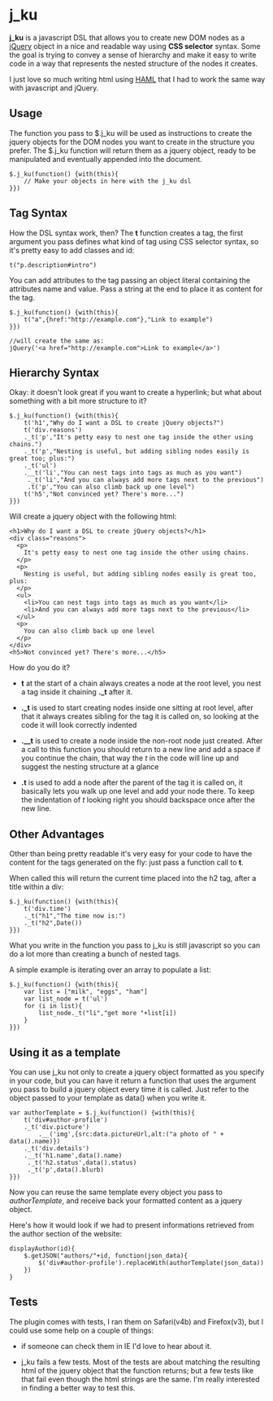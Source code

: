 j_ku
====
**j_ku** is a javascript DSL that allows you to create new DOM nodes as a [jQuery](http://jquery.com) object in a nice and readable way using **CSS selector** syntax.
Some the goal is trying to convey a sense of hierarchy and make it easy to write code in a way that represents the nested structure of the nodes it creates.

I just love so much writing html using [HAML](http://haml.hamptoncatlin.com/) that I had to work the same way with javascript and jQuery. 

Usage
-----
The function you pass to $.j_ku will be used as instructions to create the jquery objects for the DOM nodes you want to create in the structure you prefer. The $.j_ku function will return them as a jquery object, ready to be manipulated and eventually appended into the document.

	$.j_ku(function() {with(this){
		// Make your objects in here with the j_ku dsl
	}})

Tag Syntax
----------
How the DSL syntax work, then?
The **t** function creates a tag, the first argument you pass defines what kind of tag using CSS selector syntax, so it's pretty easy to add classes and id:

	t("p.description#intro")

You can add attributes to the tag passing an object literal containing the attributes name and value.
Pass a string at the end to place it as content for the tag.

	$.j_ku(function() {with(this){
		t("a",{href:"http://example.com"},"Link to example")
	}})
	
	//will create the same as: 
	jQuery('<a href="http://example.com">Link to example</a>')

Hierarchy Syntax
----------------
Okay: it doesn't look great if you want to create a hyperlink; but what about something with a bit more structure to it?

	$.j_ku(function() {with(this){
		t('h1',"Why do I want a DSL to create jQuery objects?")
		t('div.reasons')
		._t('p',"It's petty easy to nest one tag inside the other using chains.")
		._t('p',"Nesting is useful, but adding sibling nodes easily is great too; plus:")
		._t('ul')
		.__t('li',"You can nest tags into tags as much as you want")
		 ._t('li',"And you can always add more tags next to the previous")
		 .t('p',"You can also climb back up one level")
		t('h5',"Not convinced yet? There's more...")
	}})

Will create a jquery object with the following html:

	<h1>Why do I want a DSL to create jQuery objects?</h1>
	<div class="reasons">
	  <p>
	    It's petty easy to nest one tag inside the other using chains.
	  </p>
	  <p>
	    Nesting is useful, but adding sibling nodes easily is great too, plus:
	  </p>
	  <ul>
	    <li>You can nest tags into tags as much as you want</li>
	    <li>And you can always add more tags next to the previous</li>
	  </ul>
	  <p>
	    You can also climb back up one level
	  </p>
	</div>
	<h5>Not convinced yet? There's more...</h5>

How do you do it?

* **t** at the start of a chain always creates a node at the root level, you nest a tag inside it chaining **._t** after it.

* **._t** is used to start creating nodes inside one sitting at root level, after that it always creates sibling for the tag it is called on, so looking at the code it will look correctly indented

* **.__t** is used to create a node inside the non-root node just created. After a call to this function you should return to a new line and add a space if you continue the chain, that way the *t* in the code will line up and suggest the nesting structure at a glance

* **.t** is used to add a node after the parent of the tag it is called on, it basically lets you walk up one level and add your node there. To keep the indentation of *t* looking right you should backspace once after the new line.

Other Advantages
----------------
Other than being pretty readable it's very easy for your code to have the content for the tags generated on the fly: just pass a function call to **t**.

When called this will return the current time placed into the h2 tag, after a title within a div:

	$.j_ku(function() {with(this){
		t('div.time')
		._t("h1","The time now is:")
		._t("h2",Date())
	}})

What you write in the function you pass to j_ku is still javascript so you can do a lot more than creating a bunch of nested tags.

A simple example is iterating over an array to populate a list:

	$.j_ku(function() {with(this){
		var list = ["milk", "eggs", "ham"]
		var list_node = t('ul')
		for (i in list){
			list_node._t("li","get more "+list[i])
		}
	}})

Using it as a template
----------------------
You can use j_ku not only to create a jquery object formatted as you specify in your code, but you can have it return a function that uses the argument you pass to build a jquery object every time it is called.
Just refer to the object passed to your template as data() when you write it.

	var authorTemplate = $.j_ku(function() {with(this){
		t('div#author-profile')
		._t('div.picture')
			.__('img',{src:data.pictureUrl,alt:("a photo of " + data().name)})
		._t('div.details')
		.__t('h1.name',data().name)
		 ._t('h2.status',data().status)
		 ._t('p',data().blurb)
	}})

Now you can reuse the same template every object you pass to _authorTemplate_, and receive back your formatted content as a jquery object.

Here's how it would look if we had to present informations retrieved from the author section of the website:

	displayAuthor(id){
		$.getJSON("authors/"+id, function(json_data){
			$('div#author-profile').replaceWith(authorTemplate(json_data))
		})
	}

Tests
-----
The plugin comes with tests, I ran them on Safari(v4b) and Firefox(v3), but I could use some help on a couple of things:

* if someone can check them in IE I'd love to hear about it.

* j_ku fails a few tests. Most of the tests are about matching the resulting html of the jquery object that the function returns; but a few tests like that fail even though the html strings are the same. I'm really interested in finding a better way to test this.